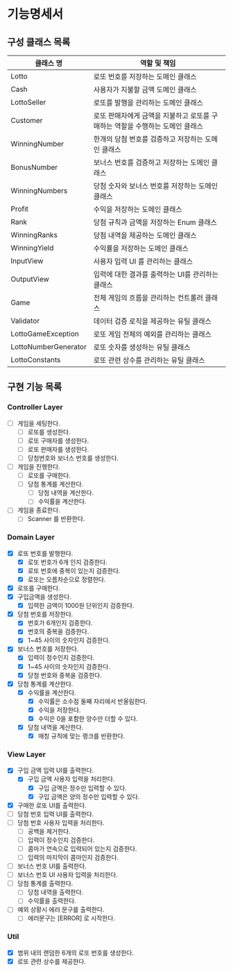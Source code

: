 # 기능명세서

## 구성 클래스 목록

| 클래스 명                | 역할 및 책임                                     |
|----------------------|---------------------------------------------|
| Lotto                | 로또 번호를 저장하는 도메인 클래스                         |
| Cash                 | 사용자가 지불할 금액 도메인 클래스                         |
| LottoSeller          | 로또를 발행을 관리하는 도메인 클래스                        |
| Customer             | 로또 판매자에게 금액을 지불하고 로또를 구매하는 역할을 수행하는 도메인 클래스 |
| WinningNumber        | 한개의 당첨 번호를 검증하고 저장하는 도메인 클래스                |
| BonusNumber          | 보너스 번호를 검증하고 저장하는 도메인 클래스                   |
| WinningNumbers       | 당첨 숫자와 보너스 번호를 저장하는 도메인 클래스                 |
| Profit               | 수익을 저장하는 도메인 클래스                            |
| Rank                 | 당첨 규칙과 금액을 저장하는 Enum 클래스                    |
| WinningRanks         | 당첨 내역을 제공하는 도메인 클래스                         |
| WinningYield         | 수익률을 저장하는 도메인 클래스                           |
| InputView            | 사용자 입력 UI 를 관리하는 클래스                        |
| OutputView           | 입력에 대한 결과를 출력하는 UI를 관리하는 클래스                |
| Game                 | 전체 게임의 흐름을 관리하는 컨트롤러 클래스                    |
| Validator            | 데이터 검증 로직을 제공하는 유틸 클래스                      |
| LottoGameException   | 로또 게임 전체의 예외를 관리하는 클래스                      |
| LottoNumberGenerator | 로또 숫자를 생성하는 유틸 클래스                          |
| LottoConstants       | 로또 관련 상수를 관리하는 유틸 클래스                       |

## 구현 기능 목록

### Controller Layer

- [ ]  게임을 세팅한다.
    - [ ]  로또를 생성한다.
    - [ ]  로또 구매자를 생성한다.
    - [ ]  로또 판매자를 생성한다.
    - [ ]  당첨번호와 보너스 번호를 생성한다.
- [ ]  게임을 진행한다.
    - [ ]  로또를 구매한다.
    - [ ]  당첨 통계를 계산한다.
        - [ ]  당첨 내역을 계산한다.
        - [ ]  수익률을 계산한다.
- [ ]  게임을 종료한다.
    - [ ]  Scanner 를 반환한다.

### Domain Layer

- [X]  로또 번호를 발행한다.
    - [X]  로또 번호가 6개 인지 검증한다.
    - [X]  로또 번호에 중복이 있는지 검증한다.
    - [X]  로또는 오름차순으로 정렬한다.
- [X] 로또를 구매한다.
- [X]  구입금액을 생성한다.
    - [X]  입력한 금액이 1000원 단위인지 검증한다.
- [X]  당첨 번호를 저장한다.
    - [X]  번호가 6개인지 검증한다.
    - [X]  번호의 중복을 검증한다.
    - [X]  1~45 사이의 숫자인지 검증한다.
- [X]  보너스 번호를 저장한다.
    - [X]  입력이 정수인지 검증한다.
    - [X]  1~45 사이의 숫자인지 검증한다.
    - [X]  당첨 번호와 중복을 검증한다.
- [X]  당첨 통계를 계산한다.
    - [X]  수익률을 계산한다.
        - [X]  수익률은 소수점 둘째 자리에서 반올림한다.
        - [X]  수익을 저장한다.
        - [X]  수익은 0을 포함한 양수만 더할 수 있다.
    - [X]  당첨 내역을 계산한다.
        - [X]  매칭 규칙에 맞는 랭크를 반환한다.

### View Layer

- [X]  구입 금액 입력 UI를 출력한다.
    - [X]  구입 금액 사용자 입력을 처리한다.
        - [X] 구입 금액은 정수만 입력할 수 있다.
        - [X] 구입 금액은 양의 정수만 입력할 수 있다.
- [X]  구매한 로또 UI를 출력한다.
- [ ]  당첨 번호 입력 UI를 출력한다.
- [ ]  당첨 번호 사용자 입력을 처리한다.
    - [ ]  공백을 제거한다.
    - [ ]  입력이 정수인지 검증한다.
    - [ ]  콤마가 연속으로 입력되어 있는지 검증한다.
    - [ ]  입력의 마지막이 콤마인지 검증한다.
- [ ]  보너스 번호 UI를 출력한다.
- [ ]  보너스 번호 UI 사용자 입력을 처리한다.
- [ ]  당첨 통계를 출력한다.
    - [ ]  당첨 내역을 출력한다.
    - [ ]  수익률을 출력한다.
- [ ]  예외 상황시 에러 문구를 출력한다.
    - [ ]  에러문구는 [ERROR] 로 시작한다.

### Util

- [X] 범위 내의 랜덤한 6개의 로또 번호를 생성한다.
- [X] 로또 관련 상수를 제공한다.
